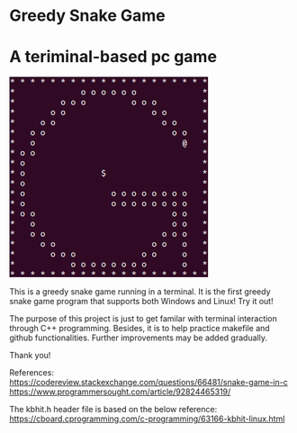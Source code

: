 Greedy Snake Game
===============
A teriminal-based pc game
===============

![Icon](icon.png?raw=true "Icon")

This is a greedy snake game running in a terminal. It is the first greedy snake game program that supports both Windows and Linux! Try it out!

The purpose of this project is just to get familar with terminal interaction through C++ programming. 
Besides, it is to help practice makefile and github functionalities. Further improvements may be added gradually. 

Thank you!


References:
https://codereview.stackexchange.com/questions/66481/snake-game-in-c
https://www.programmersought.com/article/92824465319/

The kbhit.h header file is based on the below reference:
https://cboard.cprogramming.com/c-programming/63166-kbhit-linux.html
